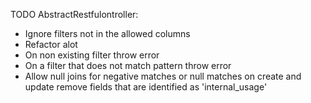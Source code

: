 TODO AbstractRestfulontroller:
 - Ignore filters not in the allowed columns
 - Refactor alot
 - On non existing filter throw error
 - On a filter that does not match pattern throw error
 - Allow null joins for negative matches or null matches on create and update
   remove fields that are identified as 'internal_usage'
